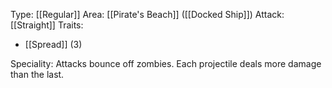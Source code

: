 Type: [[Regular]]
Area: [[Pirate's Beach]] ([[Docked Ship]])
Attack: [[Straight]]
Traits:
- [[Spread]] (3)

Speciality: Attacks bounce off zombies. Each projectile deals more damage than the last.